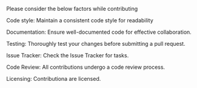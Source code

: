 Please consider the below factors while contributing

Code style:
Maintain a consistent code style for readability

Documentation:
Ensure well-documented code for effective collaboration.

Testing:
Thoroughly test your changes before submitting a pull request.

Issue Tracker:
Check the Issue Tracker for tasks.

Code Review:
All contributions undergo a code review process.

Licensing:
Contributiona are licensed.
